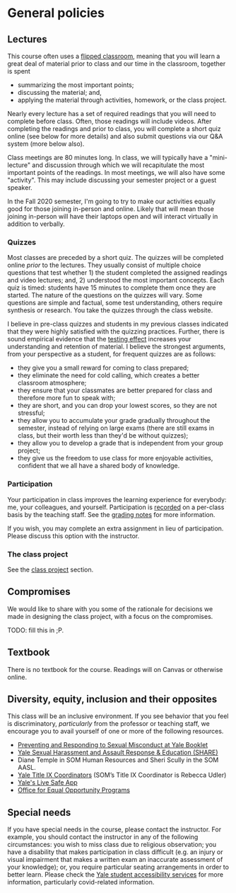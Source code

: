 # General policies

## Lectures

This course often uses a [flipped
classroom](http://en.wikipedia.org/wiki/Flipped_classroom), meaning
that you will learn a great deal of material prior to class and our
time in the classroom, together is spent

- summarizing the most important points;
- discussing the material; and,
- applying the material through activities, homework, or the class project.

Nearly every lecture has a set of required readings that you
will need to complete before class. Often, those readings will
include videos. After completing the
readings and prior to class, you will complete a short quiz
online (see below for more details) and also submit questions
via our Q&A system (more below also).

Class meetings are 80 minutes long.
In class, we will typically have
a "mini-lecture" and discussion through which we will recapitulate the
most important points of the readings. In most meetings, we will also
have some "activity". This
may include discussing your semester project or a guest speaker.

In the Fall 2020 semester, I'm going to try to make our activities 
equally good for those joining in-person and online. Likely that will
mean those joining in-person will have their laptops open and will
interact virtually in addition to verbally.

### Quizzes

Most classes are preceded by a short quiz. The quizzes will be
completed online _prior_ to the lectures. They usually consist of
multiple choice questions that test whether 1) the student completed
the assigned readings and video lectures; and, 2) understood the
most important concepts. Each quiz is timed: students have 15 minutes
to complete them once they are started. The nature of the questions
on the quizzes will vary. Some questions are simple and factual,
some test understanding, others require synthesis or research. You
take the quizzes through the class website.

I believe in pre-class quizzes and students in my previous classes indicated
that they were highly satisfied with the quizzing practices. Further, there is sound
empirical evidence that the [testing effect](https://en.wikipedia.org/wiki/Testing_effect)
increases your understanding and retention of material.
I believe the strongest arguments, from your perspective as a student, for frequent quizzes are as follows:

- they give you a small reward for coming to class prepared;
- they eliminate the need for cold calling, which creates a better classroom atmosphere;
- they ensure that your classmates are better prepared for class and therefore more fun to speak with;
- they are short, and you can drop your lowest scores, so they are not stressful;
- they allow you to accumulate your grade gradually throughout the semester, instead of relying on large exams (there are still exams in class, but their worth less than they'd be without quizzes);
- they allow you to develop a grade that is independent from your group project;
- they give us the freedom to use class for more enjoyable activities, confident that we all have a shared body of knowledge.

### Participation

Your participation in class improves the learning experience
for everybody: me, your colleagues, and yourself. Participation
is [recorded](https://github.com/kljensen/yelukerest/blob/master/db/src/data/yeluke/engagement.sql) on a per-class basis by the teaching staff.
See the
[grading notes](grading.md) for more information.

If you wish, you may complete an extra assignment in lieu of
participation. Please discuss this option with the instructor.

### The class project

See the [class project](class-project.md) section.

## Compromises

We would like to share with you some of the rationale for decisions we made
in designing the class project, with a focus on the compromises.

TODO: fill this in ;P.

## Textbook

There is no textbook for the course. Readings will on Canvas or otherwise
online.

## Diversity, equity, inclusion and their opposites

This class will be an inclusive environment. If you see behavior
that you feel is discriminatory, _particularly_ from the professor
or teaching staff, we encourage you to avail yourself of one or
more of the following resources.

- [Preventing and Responding to Sexual Misconduct at Yale Booklet](https://smr.yale.edu/sites/default/files/files/Guide-Preventing-and-Responding-to-Sexual-Misconduct.pdf)
- [Yale
  Sexual Harassment and Assault Response & Education (SHARE)](https://sharecenter.yale.edu/)
- Diane Temple in SOM Human Resources and Sheri Scully in the SOM AASL.
- [Yale Title IX Coordinators](https://provost.yale.edu/title-ix/coordinators) (SOM’s Title IX Coordinator is Rebecca Udler)
- [Yale's Live Safe App](https://your.yale.edu/community/public-safety/campus-safety-services/livesafe-app)
- [Office for Equal Opportunity Programs](https://equalopportunity.yale.edu/)

## Special needs

If you have special needs in the course, please contact
the instructor. For example, you should contact the instructor
in any of the following circumstances: you wish to miss class
due to religious observation; you have a disability that
makes participation in class difficult (e.g. an injury or
visual impairment that makes a written exam an inaccurate
assessment of your knowledge); or, you require particular
seating arrangements in order to better learn. Please check 
the [Yale student accessibility services](https://sas.yale.edu/faculty/online-courses-and-covid-19-response) for more information, particularly
covid-related information.

